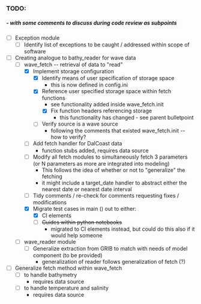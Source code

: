 ### TODO:
##### - with some comments to discuss during code review as subpoints

- [ ] Exception module
    - [ ] Identify list of exceptions to be caught / addressed within scope of software
- [ ] Creating analogue to bathy_reader for wave data
    - [ ] wave_fetch -- retrieval of data to "read"
        - [x] Implement storage configuration
            - [x] Identify means of user specification of storage space 
               - this is now defined in config.ini
            - [x] Reference user specified storage space within fetch functions 
                - see functionality added inside wave_fetch.init
                - [x] Fix function headers referencing storage 
                    - this functionality has changed - see parent bulletpoint
            - [ ] Verify source is a wave source
                - following the comments that existed wave_fetch.init -- how to verify?
        - [ ] Add fetch handler for DalCoast data
            - function stubs added, requires data source
        - [ ] Modify all fetch modules to simultaneously fetch 3 parameters (or N parameters as more are integrated into modeling)
            - This follows the idea of whether or not to "generalize" the fetching
            - it might include a target_date handler to abstract either the nearest date or nearest date interval
        - [ ] Tidy comments / re-check for comments requesting fixes / modifications
        - [x] Migrate test cases in main () out to either:
            - [x] CI elements
            - [ ] ~~Guides within python notebooks~~
                - migrated to CI elements instead, but could do this also if it would help someone
    - [ ] wave_reader module
        - [ ] Generalize extraction from GRIB to match with needs of model component (to be provided)
            - generalization of reader follows generalization of fetch (?)
- [ ] Generalize fetch method within wave_fetch 
    - [ ] to handle bathymetry
        - requires data source
    - [ ] to handle temperature and salinity
        - requires data source 
